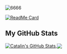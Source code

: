 ![6666](https://user-images.githubusercontent.com/64210341/97890130-d7725a80-1d35-11eb-8e10-f0faeb44d4a6.png)

[![ReadMe Card](https://github-readme-stats.vercel.app/api/pin/?username=mrzalais&repo=codelex-blog)](https://https://github.com/mrzalais/Rock-Paper-Scissors-Lizard-Spock)


<h2>My GitHub Stats</h2>

<a href="https://github.com/mrzalais/mrzalais">
  <img align="center" src="https://github-readme-stats.vercel.app/api?username=mrzalais&theme=synthwave" alt="Catalin's GitHub Stats" />
</a>

<a href="https://github.com/mrzalais/mrzalais">
  <img align="center" src="https://github-readme-stats.vercel.app/api/top-langs/?username=mrzalais&theme=synthwave"  />
</a>
